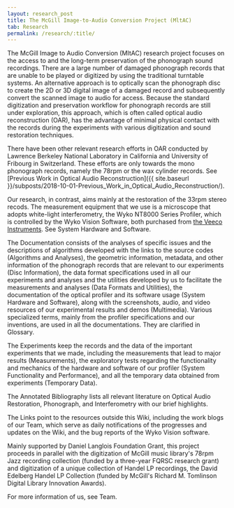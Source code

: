 ```yaml
---
layout: research_post
title: The McGill Image-to-Audio Conversion Project (MltAC)
tab: Research
permalink: /research/:title/
---
```


The McGill Image to Audio Conversion (MItAC) research project focuses on the access to and the long-term preservation of the phonograph sound recordings. There are a large number of damaged phonograph records that are unable to be played or digitized by using the traditional turntable systems. An alternative approach is to optically scan the phonograph disc to create the 2D or 3D digital image of a damaged record and subsequently convert the scanned image to audio for access. Because the standard digitization and preservation workflow for phonograph records are still under exploration, this approach, which is often called optical audio reconstruction (OAR), has the advantage of minimal physical contact with the records during the experiments with various digitization and sound restoration techniques.

There have been other relevant research efforts in OAR conducted by Lawrence Berkeley National Laboratory in California and University of Fribourg in Switzerland. These efforts are only towards the mono phonograph records, namely the 78rpm or the wax cylinder records. See [Previous Work in Optical Audio Reconstruction]({{ site.baseurl }}/subposts/2018-10-01-Previous_Work_in_Optical_Audio_Reconstruction/).

Our research, in contrast, aims mainly at the restoration of the 33rpm stereo recods. The measurement equipment that we use is a microscope that adopts white-light interferometry, the Wyko NT8000 Series Profiler, which is controlled by the Wyko Vision Software, both purchased from [the Veeco Instruments](http://www.veeco.com/). See System Hardware and Software.

The Documentation consists of the analyses of specific issues and the descriptions of algorithms developed with the links to the source codes (Algorithms and Analyses), the geometric information, metadata, and other information of the phonograph records that are relevant to our experiments (Disc Information), the data format specifications used in all our experiments and analyses and the utilities developed by us to facilitate the measurements and analyses (Data Formats and Utilities), the documentation of the optical profiler and its software usage (System Hardware and Software), along with the screenshots, audio, and video resources of our experimental results and demos (Multimedia). Various specialized terms, mainly from the profiler specifications and our inventions, are used in all the documentations. They are clarified in Glossary.

The Experiments keep the records and the data of the important experiments that we made, including the measurements that lead to major results (Measurements), the exploratory tests regarding the functionality and mechanics of the hardware and software of our profiler (System Functionality and Performance), and all the temporary data obtained from experiments (Temporary Data).

The Annotated Bibliography lists all relevant literature on Optical Audio Restoration, Phonograph, and Interferometry with our brief highlights.

The Links point to the resources outside this Wiki, including the work blogs of our Team, which serve as daily notifications of the progresses and updates on the Wiki, and the bug reports of the Wyko Vision software.

Mainly supported by Daniel Langlois Foundation Grant, this project proceeds in parallel with the digitization of McGill music library's 78rpm Jazz recording collection (funded by a three-year FQRSC research grant) and digitization of a unique collection of Handel LP recordings, the David Edelberg Handel LP Collection (funded by McGill's Richard M. Tomlinson Digital Library Innovation Awards).

For more information of us, see Team.
